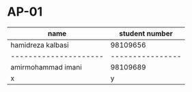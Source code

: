 # AP-01
|         name        | student number |
|---------------------|----------------|
|  hamidreza kalbasi  |   98109656     |
|---------------------|----------------|
|  amirmohammad imani |   98109689     |
| x                   |   y            |
